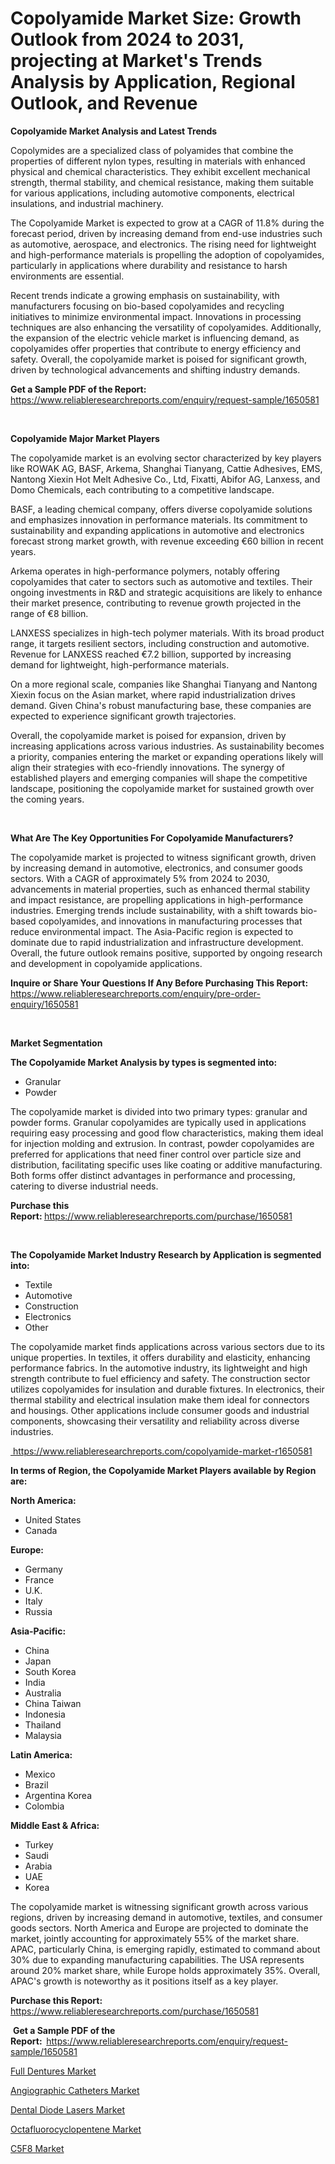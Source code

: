 <p><h1>Copolyamide Market Size: Growth Outlook from 2024 to 2031, projecting at Market's Trends Analysis by Application, Regional Outlook, and Revenue</h1></p><p><strong>Copolyamide Market Analysis and Latest Trends</strong></p>
<p><p>Copolymides are a specialized class of polyamides that combine the properties of different nylon types, resulting in materials with enhanced physical and chemical characteristics. They exhibit excellent mechanical strength, thermal stability, and chemical resistance, making them suitable for various applications, including automotive components, electrical insulations, and industrial machinery.</p><p>The Copolyamide Market is expected to grow at a CAGR of 11.8% during the forecast period, driven by increasing demand from end-use industries such as automotive, aerospace, and electronics. The rising need for lightweight and high-performance materials is propelling the adoption of copolyamides, particularly in applications where durability and resistance to harsh environments are essential. </p><p>Recent trends indicate a growing emphasis on sustainability, with manufacturers focusing on bio-based copolyamides and recycling initiatives to minimize environmental impact. Innovations in processing techniques are also enhancing the versatility of copolyamides. Additionally, the expansion of the electric vehicle market is influencing demand, as copolyamides offer properties that contribute to energy efficiency and safety. Overall, the copolyamide market is poised for significant growth, driven by technological advancements and shifting industry demands.</p></p>
<p><strong>Get a Sample PDF of the Report:&nbsp;</strong> <a href="https://www.reliableresearchreports.com/enquiry/request-sample/1650581?utm_campaign=12&utm_medium=2&utm_source=Github&utm_content=ia&utm_term=08112024&utm_id=copolyamide">https://www.reliableresearchreports.com/enquiry/request-sample/1650581</a></p>
<p>&nbsp;</p>
<p><strong>Copolyamide Major Market Players</strong></p>
<p><p>The copolyamide market is an evolving sector characterized by key players like ROWAK AG, BASF, Arkema, Shanghai Tianyang, Cattie Adhesives, EMS, Nantong Xiexin Hot Melt Adhesive Co., Ltd, Fixatti, Abifor AG, Lanxess, and Domo Chemicals, each contributing to a competitive landscape.</p><p>BASF, a leading chemical company, offers diverse copolyamide solutions and emphasizes innovation in performance materials. Its commitment to sustainability and expanding applications in automotive and electronics forecast strong market growth, with revenue exceeding €60 billion in recent years.</p><p>Arkema operates in high-performance polymers, notably offering copolyamides that cater to sectors such as automotive and textiles. Their ongoing investments in R&D and strategic acquisitions are likely to enhance their market presence, contributing to revenue growth projected in the range of €8 billion.</p><p>LANXESS specializes in high-tech polymer materials. With its broad product range, it targets resilient sectors, including construction and automotive. Revenue for LANXESS reached €7.2 billion, supported by increasing demand for lightweight, high-performance materials.</p><p>On a more regional scale, companies like Shanghai Tianyang and Nantong Xiexin focus on the Asian market, where rapid industrialization drives demand. Given China's robust manufacturing base, these companies are expected to experience significant growth trajectories.</p><p>Overall, the copolyamide market is poised for expansion, driven by increasing applications across various industries. As sustainability becomes a priority, companies entering the market or expanding operations likely will align their strategies with eco-friendly innovations. The synergy of established players and emerging companies will shape the competitive landscape, positioning the copolyamide market for sustained growth over the coming years.</p></p>
<p>&nbsp;</p>
<p><strong>What Are The Key Opportunities For Copolyamide Manufacturers?</strong></p>
<p><p>The copolyamide market is projected to witness significant growth, driven by increasing demand in automotive, electronics, and consumer goods sectors. With a CAGR of approximately 5% from 2024 to 2030, advancements in material properties, such as enhanced thermal stability and impact resistance, are propelling applications in high-performance industries. Emerging trends include sustainability, with a shift towards bio-based copolyamides, and innovations in manufacturing processes that reduce environmental impact. The Asia-Pacific region is expected to dominate due to rapid industrialization and infrastructure development. Overall, the future outlook remains positive, supported by ongoing research and development in copolyamide applications.</p></p>
<p><strong>Inquire or Share Your Questions If Any Before Purchasing This Report:</strong> <a href="https://www.reliableresearchreports.com/enquiry/pre-order-enquiry/1650581?utm_campaign=12&utm_medium=2&utm_source=Github&utm_content=ia&utm_term=08112024&utm_id=copolyamide">https://www.reliableresearchreports.com/enquiry/pre-order-enquiry/1650581</a></p>
<p>&nbsp;</p>
<p><strong>Market Segmentation</strong></p>
<p><strong>The Copolyamide Market Analysis by types is segmented into:</strong></p>
<p><ul><li>Granular</li><li>Powder</li></ul></p>
<p><p>The copolyamide market is divided into two primary types: granular and powder forms. Granular copolyamides are typically used in applications requiring easy processing and good flow characteristics, making them ideal for injection molding and extrusion. In contrast, powder copolyamides are preferred for applications that need finer control over particle size and distribution, facilitating specific uses like coating or additive manufacturing. Both forms offer distinct advantages in performance and processing, catering to diverse industrial needs.</p></p>
<p><strong>Purchase this Report:&nbsp;</strong><a href="https://www.reliableresearchreports.com/purchase/1650581?utm_campaign=12&utm_medium=2&utm_source=Github&utm_content=ia&utm_term=08112024&utm_id=copolyamide">https://www.reliableresearchreports.com/purchase/1650581</a></p>
<p>&nbsp;</p>
<p><strong>The Copolyamide Market Industry Research by Application is segmented into:</strong></p>
<p><ul><li>Textile</li><li>Automotive</li><li>Construction</li><li>Electronics</li><li>Other</li></ul></p>
<p><p>The copolyamide market finds applications across various sectors due to its unique properties. In textiles, it offers durability and elasticity, enhancing performance fabrics. In the automotive industry, its lightweight and high strength contribute to fuel efficiency and safety. The construction sector utilizes copolyamides for insulation and durable fixtures. In electronics, their thermal stability and electrical insulation make them ideal for connectors and housings. Other applications include consumer goods and industrial components, showcasing their versatility and reliability across diverse industries.</p></p>
<p><a href="https://www.reliableresearchreports.com/copolyamide-market-r1650581?utm_campaign=12&utm_medium=2&utm_source=Github&utm_content=ia&utm_term=08112024&utm_id=copolyamide">&nbsp;https://www.reliableresearchreports.com/copolyamide-market-r1650581</a></p>
<p><strong>In terms of Region, the Copolyamide Market Players available by Region are:</strong></p>
<p>
    <p> <strong> North America: </strong>
        <ul>
            <li>United States</li>
            <li>Canada</li>
        </ul>
        </p> 
    <p> <strong> Europe: </strong>
        <ul>
            <li>Germany</li>
            <li>France</li>
            <li>U.K.</li>
            <li>Italy</li>
            <li>Russia</li>
        </ul>
        </p> 
    <p> <strong> Asia-Pacific: </strong>
        <ul>
            <li>China</li>
            <li>Japan</li>
            <li>South Korea</li>
            <li>India</li>
            <li>Australia</li>
            <li>China Taiwan</li>
            <li>Indonesia</li>
            <li>Thailand</li>
            <li>Malaysia</li>
        </ul>
        </p> 
    <p> <strong> Latin America: </strong>
        <ul>
            <li>Mexico</li>
            <li>Brazil</li>
            <li>Argentina Korea</li>
            <li>Colombia</li>
        </ul>
        </p> 
    <p> <strong> Middle East & Africa: </strong>
        <ul>
            <li>Turkey</li>
            <li>Saudi</li>
            <li>Arabia</li>
            <li>UAE</li>
            <li>Korea</li>
        </ul>
    </p>
    </p>
<p><p>The copolyamide market is witnessing significant growth across various regions, driven by increasing demand in automotive, textiles, and consumer goods sectors. North America and Europe are projected to dominate the market, jointly accounting for approximately 55% of the market share. APAC, particularly China, is emerging rapidly, estimated to command about 30% due to expanding manufacturing capabilities. The USA represents around 20% market share, while Europe holds approximately 35%. Overall, APAC's growth is noteworthy as it positions itself as a key player.</p></p>
<p><strong>Purchase this Report: </strong><a href="https://www.reliableresearchreports.com/purchase/1650581?utm_campaign=12&utm_medium=2&utm_source=Github&utm_content=ia&utm_term=08112024&utm_id=copolyamide">https://www.reliableresearchreports.com/purchase/1650581</a></p>
<p>&nbsp;<strong>Get a Sample PDF of the Report:&nbsp;&nbsp;</strong><a href="https://www.reliableresearchreports.com/enquiry/request-sample/1650581?utm_campaign=12&utm_medium=2&utm_source=Github&utm_content=ia&utm_term=08112024&utm_id=copolyamide">https://www.reliableresearchreports.com/enquiry/request-sample/1650581</a></p>
<p><strong></strong></p>
<p><p><a href="https://issuu.com/reportprime-2/docs/full-dentures-market-size-2030.pptx_de3946f641ca5c?utm_campaign=12&utm_medium=2&utm_source=Github&utm_content=ia&utm_term=08112024&utm_id=copolyamide">Full Dentures Market</a></p><p><a href="https://issuu.com/reportprime-2/docs/angiographic-catheters-market-size-_8d8945b616f171?utm_campaign=12&utm_medium=2&utm_source=Github&utm_content=ia&utm_term=08112024&utm_id=copolyamide">Angiographic Catheters Market</a></p><p><a href="https://issuu.com/reportprime-2/docs/dental-diode-lasers-market-size-203_c056e013fc8c16?utm_campaign=12&utm_medium=2&utm_source=Github&utm_content=ia&utm_term=08112024&utm_id=copolyamide">Dental Diode Lasers Market</a></p><p><a href="https://github.com/GenaGaines34/Market-Research-Report-List-1/blob/main/octafluorocyclopentene-market.md?utm_campaign=12&utm_medium=2&utm_source=Github&utm_content=ia&utm_term=08112024&utm_id=copolyamide">Octafluorocyclopentene Market</a></p><p><a href="https://github.com/shauntarfpso/Market-Research-Report-List-1/blob/main/c5f8-market.md?utm_campaign=12&utm_medium=2&utm_source=Github&utm_content=ia&utm_term=08112024&utm_id=copolyamide">C5F8 Market</a></p></p>